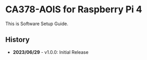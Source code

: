 # CA378-AOIS for Raspberry Pi 4

This is Software Setup Guide.

## History

- **2023/06/29** - v1.0.0: Initial Release
